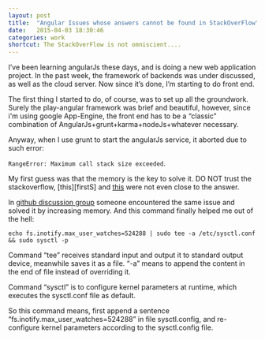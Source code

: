 ```yaml
---
layout: post
title:  "Angular Issues whose answers cannot be found in StackOverFlow"
date:   2015-04-03 18:30:46
categories: work
shortcut: The StackOverFlow is not omniscient....
---
```

I’ve been learning angularJs these days, and is doing a new web application project.
In the past week, the framework of backends was under discussed, as well as the cloud server. Now since it’s done, I’m starting to do front end.

The first thing I started to do, of course, was to set up all the groundwork. Surely the play-angular framework was brief and beautiful, however, since i'm using google App-Engine, the front end has to be a “classic” combination of AngularJs+grunt+karma+nodeJs+whatever necessary.

Anyway, when I use grunt to start the angularJs service, it aborted due to such error: 

`RangeError: Maximum call stack size exceeded`.

My first guess was that the memory is the key to solve it. DO NOT trust the stackoverflow, [this][firstS] and [this][secondS] were not even close to the answer.

In [github discussion group][group] someone encountered the same issue and solved it by increasing memory. And this command finally helped me out of the hell:

`echo fs.inotify.max_user_watches=524288 | sudo tee -a /etc/sysctl.conf && sudo sysctl -p`

Command “tee” receives standard input and output it to standard output device, meanwhile saves it as a file. “-a” means to append the content in the end of file instead of overriding it.

Command “sysctl” is to configure kernel parameters at runtime, which executes the sysctl.conf file as default. 

So this command means, first append a sentence “fs.inotify.max_user_watches=524288” in file sysctl.config, and re-configure kernel parameters according to the sysctl.config file.

[firtS]:http://stackoverflow.com/questions/22285942/grunt-throw-recursive-process-nexttick-detected
[secondS]:http://stackoverflow.com/questions/22644709/warning-recursive-process-nexttick-detected
[group]:https://github.com/yeoman/generator-webapp/issues/396